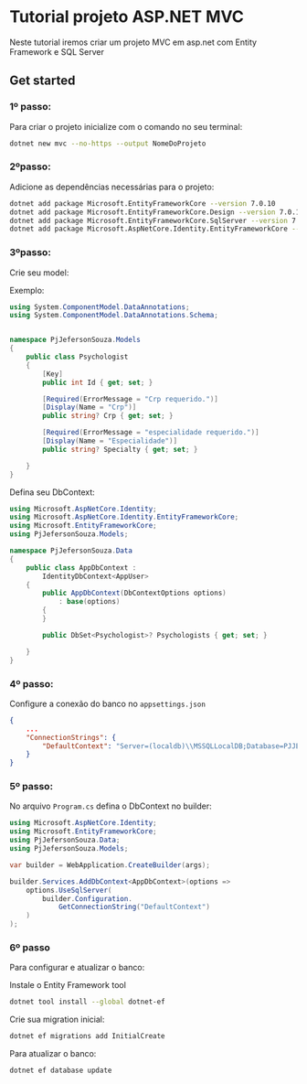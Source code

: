 # Tutorial projeto ASP.NET MVC 

Neste tutorial iremos criar um projeto MVC em asp.net com Entity Framework e SQL Server

## Get started

### 1º passo:

Para criar o projeto inicialize com o comando no seu terminal:

```bash
dotnet new mvc --no-https --output NomeDoProjeto
```

### 2ºpasso:

Adicione as dependências necessárias para o projeto:

```bash
dotnet add package Microsoft.EntityFrameworkCore --version 7.0.10
dotnet add package Microsoft.EntityFrameworkCore.Design --version 7.0.10
dotnet add package Microsoft.EntityFrameworkCore.SqlServer --version 7.0.10
dotnet add package Microsoft.AspNetCore.Identity.EntityFrameworkCore --version 7.0.10
```

### 3ºpasso:

Crie seu model:

Exemplo:

```csharp
using System.ComponentModel.DataAnnotations;
using System.ComponentModel.DataAnnotations.Schema;


namespace PjJefersonSouza.Models
{
    public class Psychologist
    {
        [Key]
        public int Id { get; set; }

        [Required(ErrorMessage = "Crp requerido.")]
        [Display(Name = "Crp")]
        public string? Crp { get; set; }

        [Required(ErrorMessage = "especialidade requerido.")]
        [Display(Name = "Especialidade")]
        public string? Specialty { get; set; }

    }
}

```

Defina seu DbContext: 

```csharp
using Microsoft.AspNetCore.Identity;
using Microsoft.AspNetCore.Identity.EntityFrameworkCore;
using Microsoft.EntityFrameworkCore;
using PjJefersonSouza.Models;

namespace PjJefersonSouza.Data
{
    public class AppDbContext :
        IdentityDbContext<AppUser>
    {
        public AppDbContext(DbContextOptions options)
            : base(options)
        {
        }

        public DbSet<Psychologist>? Psychologists { get; set; }

    }
}
```

### 4º passo: 

Configure a conexão do banco no ```appsettings.json``` 

```json
{
    ...
    "ConnectionStrings": {
        "DefaultContext": "Server=(localdb)\\MSSQLLocalDB;Database=PJJEFERSONSOUZADB;Trusted_Connection=True;MultipleActiveResultSets=True"
    }
}
```

### 5º passo:

No arquivo ```Program.cs``` defina o DbContext no builder:

```csharp
using Microsoft.AspNetCore.Identity;
using Microsoft.EntityFrameworkCore;
using PjJefersonSouza.Data;
using PjJefersonSouza.Models;

var builder = WebApplication.CreateBuilder(args);

builder.Services.AddDbContext<AppDbContext>(options =>
    options.UseSqlServer(
        builder.Configuration.
            GetConnectionString("DefaultContext")
    )
);

```

### 6º passo

Para configurar e atualizar o banco:

Instale o Entity Framework tool 

```bash
dotnet tool install --global dotnet-ef
```

Crie sua migration inicial:

```bash
dotnet ef migrations add InitialCreate
```

Para atualizar o banco:

```bash
dotnet ef database update
```

